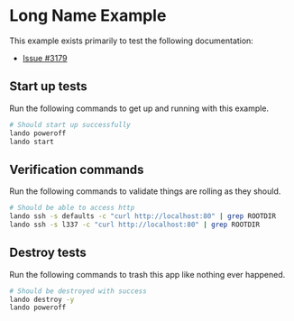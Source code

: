 Long Name Example
=================

This example exists primarily to test the following documentation:

* [Issue #3179](https://github.com/lando/lando/issues/3179)

Start up tests
--------------

Run the following commands to get up and running with this example.

```bash
# Should start up successfully
lando poweroff
lando start
```

Verification commands
---------------------

Run the following commands to validate things are rolling as they should.

```bash
# Should be able to access http
lando ssh -s defaults -c "curl http://localhost:80" | grep ROOTDIR
lando ssh -s l337 -c "curl http://localhost:80" | grep ROOTDIR
```

Destroy tests
-------------

Run the following commands to trash this app like nothing ever happened.

```bash
# Should be destroyed with success
lando destroy -y
lando poweroff
```
